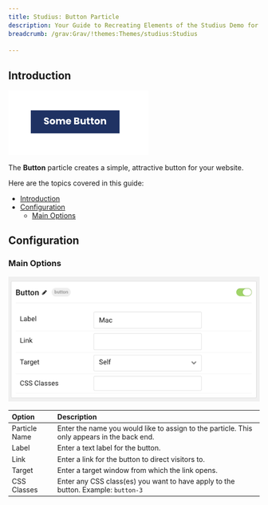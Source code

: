 ```yaml
---
title: Studius: Button Particle
description: Your Guide to Recreating Elements of the Studius Demo for Grav
breadcrumb: /grav:Grav/!themes:Themes/studius:Studius

---
```


## Introduction

![](assets/particle_button1.png)

The **Button** particle creates a simple, attractive button for your website.

Here are the topics covered in this guide:

- [Introduction](#introduction)
- [Configuration](#configuration)
  - [Main Options](#main-options)

## Configuration

### Main Options 

![](assets/particle_button2.png)

| Option        | Description                                                                                 |
| :------------ | :------------------------------------------------------------------------------------------ |
| Particle Name | Enter the name you would like to assign to the particle. This only appears in the back end. |
| Label         | Enter a text label for the button.                                                          |
| Link          | Enter a link for the button to direct visitors to.                                          |
| Target        | Enter a target window from which the link opens.                                            |
| CSS Classes   | Enter any CSS class(es) you want to have apply to the button. Example: `button-3`           |